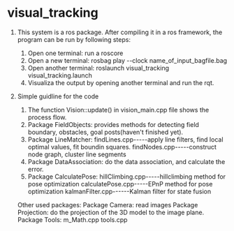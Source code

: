 # visual_tracking
1. This system is a ros package. After compiling it in a ros framework, the program can be run by following steps:
   1) Open one terminal: run a roscore
   2) Open a new terminal: rosbag play --clock name_of_input_bagfile.bag
   3) Open another terminal: roslaunch visual_tracking visual_tracking.launch
   4) Visualiza the output by opening another terminal and run the rqt.

2. Simple guidline for the code
   1) The function Vision::update() in vision_main.cpp file shows the process flow.
   2) Package FieldObjects: provides methods for detecting field boundary, obstacles, goal posts(haven't finished yet).
   3) Package LineMatcher: findLines.cpp-----apply line filters, find local optimal values, fit boundin squares.
                           findNodes.cpp-----construct node graph, cluster line segments
   4) Package DataAssociation: do the data association, and calculate the error.
   5) Package CalculatePose: hillClimbing.cpp-----hillclimbing method for pose optimization
                             calculatePose.cpp-----EPnP method for pose optimization
                             kalmanFilter.cpp------Kalman filter for state fusion

    Other used packages:
    Package Camera: read images
    Package Projection: do the projection of the 3D model to the image plane.
    Package Tools: m_Math.cpp
                   tools.cpp
